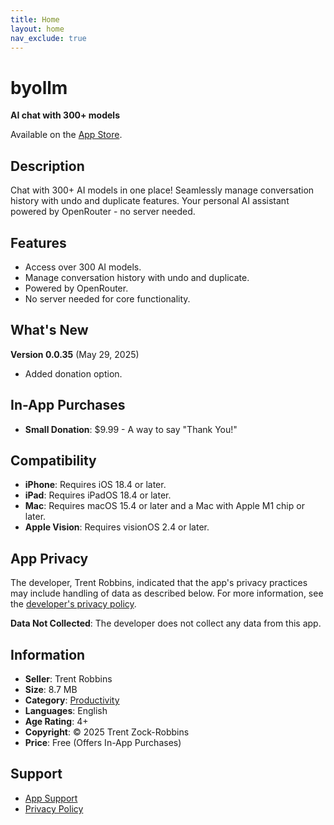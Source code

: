 ```yaml
---
title: Home
layout: home
nav_exclude: true
---
```


# byollm

**AI chat with 300+ models**

Available on the [App Store](https://apps.apple.com/us/app/byollm/id6745411393).

## Description

Chat with 300+ AI models in one place! Seamlessly manage conversation history with undo and duplicate features. Your personal AI assistant powered by OpenRouter - no server needed.

## Features

- Access over 300 AI models.
- Manage conversation history with undo and duplicate.
- Powered by OpenRouter.
- No server needed for core functionality.

## What's New

**Version 0.0.35** (May 29, 2025)
- Added donation option.

## In-App Purchases

- **Small Donation**: \$9.99 - A way to say "Thank You!"

## Compatibility

- **iPhone**: Requires iOS 18.4 or later.
- **iPad**: Requires iPadOS 18.4 or later.
- **Mac**: Requires macOS 15.4 or later and a Mac with Apple M1 chip or later.
- **Apple Vision**: Requires visionOS 2.4 or later.

## App Privacy

The developer, Trent Robbins, indicated that the app's privacy practices may include handling of data as described below. For more information, see the [developer's privacy policy](https://robbintt.github.io/outlines/docs/byollm_static/byollm-privacy-policy-html.html).

**Data Not Collected**: The developer does not collect any data from this app.

## Information

- **Seller**: Trent Robbins
- **Size**: 8.7 MB
- **Category**: [Productivity](https://itunes.apple.com/us/genre/id6007)
- **Languages**: English
- **Age Rating**: 4+
- **Copyright**: © 2025 Trent Zock-Robbins
- **Price**: Free (Offers In-App Purchases)

## Support

- [App Support](https://robbintt.github.io/outlines/docs/byollm_static/byollm-privacy-policy-html.html)
- [Privacy Policy](privacy-policy.html)
